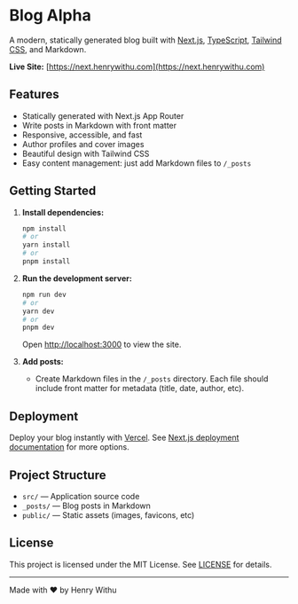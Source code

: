 
# Blog Alpha

A modern, statically generated blog built with [Next.js](https://nextjs.org/), [TypeScript](https://www.typescriptlang.org/), [Tailwind CSS](https://tailwindcss.com/), and Markdown.

**Live Site:** [https://next.henrywithu.com](https://next.henrywithu.com)

## Features

- Statically generated with Next.js App Router
- Write posts in Markdown with front matter
- Responsive, accessible, and fast
- Author profiles and cover images
- Beautiful design with Tailwind CSS
- Easy content management: just add Markdown files to `/_posts`

## Getting Started

1. **Install dependencies:**
	```bash
	npm install
	# or
	yarn install
	# or
	pnpm install
	```

2. **Run the development server:**
	```bash
	npm run dev
	# or
	yarn dev
	# or
	pnpm dev
	```

	Open [http://localhost:3000](http://localhost:3000) to view the site.

3. **Add posts:**
	- Create Markdown files in the `/_posts` directory. Each file should include front matter for metadata (title, date, author, etc).

## Deployment

Deploy your blog instantly with [Vercel](https://vercel.com/). See [Next.js deployment documentation](https://nextjs.org/docs/deployment) for more options.

## Project Structure

- `src/` — Application source code
- `_posts/` — Blog posts in Markdown
- `public/` — Static assets (images, favicons, etc)

## License

This project is licensed under the MIT License. See [LICENSE](./LICENSE) for details.

---

Made with ❤️ by Henry Withu


